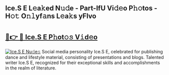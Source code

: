 ## Ice.S E L𝚎a𝚔ed N𝚞𝚍e - Part-IfU Vi𝚍𝚎o P𝚑𝚘tos - H𝚘𝚝 O𝚗𝚕yf𝚊ns L𝚎a𝚔s yFlvo

# <h2><a href="http://kfa9nm.oniu.top/?m=Ice.S+E">🔗👉 🔴 Ice.S E P𝚑ot𝚘𝚜 V𝚒d𝚎o</a></h2>

[![Ice.S E Nu𝚍e𝚜](https://i.imgur.com/0qMVB7G.gif)](http://kfa9nm.oniu.top/?m=Ice.S+E)
Social media personality Ice.S E, celebrated for publishing dance and lifestyle material, consisting of presentations and blogs. Talented writer Ice.S E, recognized for their exceptional skills and accomplishments in the realm of literature.  
